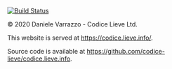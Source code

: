 [![Build Status](https://travis-ci.org/codice-lieve/codice.lieve.info.svg?branch=release)](https://travis-ci.org/codice-lieve/codice.lieve.info)

© 2020 Daniele Varrazzo - Codice Lieve Ltd.

This website is served at https://codice.lieve.info/.

Source code is available at https://github.com/codice-lieve/codice.lieve.info.
